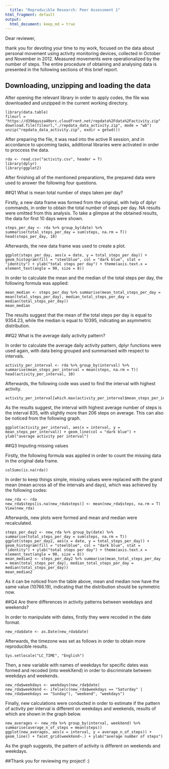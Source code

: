 ```yaml
---
  title: "Reproducible Research: Peer Assessment 1"
html_fragment: default
output: 
  html_document: keep_md = true
---
```

  
  
  
  Dear reviewer,

thank you for devoting your time to my work, focused on the data about personal movement using activity monitoring devices, collected in October and November in 2012. Measured movements were operationalized by the number of steps. The entire procedure of obtaining and analysing data is presented in the following sections of this brief report.



## Downloading, unzipping and loading the data



After opening the relevant library in order to apply codes, the file was downloaded and unzipped in the current working directory.

```{r, echo = T}
library(data.table)
fileurl = "https://d396qusza40orc.cloudfront.net/repdata%2Fdata%2Factivity.zip"
download.file(fileurl,"./repdata_data_activity.zip", mode = "wb")
unzip("repdata_data_activity.zip", exdir = getwd())
```

After preparing the file, it was read into the active R session, and in accordance to upcoming tasks, additional libraries were activated in order to proccess the data.

```{r, echo = T, message=FALSE, warning=FALSE}
rda <- read.csv("activity.csv", header = T)
library(dplyr)
library(ggplot2)
```

After finishing all of the mentioned preparations, the prepared data were used to answer the following four questions.

##Q1  What is mean total number of steps taken per day?

Firstly, a new data frame was formed from the original, with help of dplyr commands, in order to obtain the total number of steps per day. NA results were omitted from this analysis. To take a glimpse at the obtained results, the data for first 10 days were shown.

```{r, spd, echo = TRUE}
steps_per_day <- rda %>% group_by(date) %>% summarise(total_steps_per_day = sum(steps, na.rm = T))
head(steps_per_day, 10)
```

Afterwards, the new data frame was used to create a plot.

```{r, gspd, echo = TRUE}
ggplot(steps_per_day, aes(x = date, y = total_steps_per_day)) + geom_histogram(fill = "steelblue", col = "dark blue", stat = "identity") + ylab("total steps per day") + theme(axis.text.x = element_text(angle = 90, size = 8))
```

In order to calculate the mean and the median of the total steps per day, the following formula was applied:
  
  ```{r, m_mspd, echo = TRUE}
mean_median <- steps_per_day %>% summarise(mean_total_steps_per_day = mean(total_steps_per_day), median_total_steps_per_day = median(total_steps_per_day))
mean_median
```

The results suggest that the mean of the total steps per day is equal to 9354.23, while the median is equal to 10395, indicating an asymmetric distribution.



##Q2 What is the average daily activity pattern?

In order to calculate the average daily activity pattern, dplyr functions were used again, with data being grouped and summarised with respect to intervals.

```{r, int, echo = TRUE}
activity_per_interval <- rda %>% group_by(interval) %>% summarise(mean_steps_per_interval = mean(steps, na.rm = T))
head(activity_per_interval, 10)
```

Afterwards, the following code was used to find the interval with highest activity.

```{r, int_find, echo = TRUE}
activity_per_interval[which.max(activity_per_interval$mean_steps_per_interval),]
``` 

As the results suggest, the interval with highest average number of steps is the interval 835, with slightly more than 206 steps on average. This can also be noticed from the following graph.

```{r, int_graph, echo = TRUE}
ggplot(activity_per_interval, aes(x = interval, y = mean_steps_per_interval)) + geom_line(col = "dark blue") + ylab("average activity per interval")
``` 



##Q3 Imputing missing values



Firstly, the following formula was applied in order to count the missing data in the original data frame.

```{r, miss1, echo = TRUE}
colSums(is.na(rda))
``` 

In order to keep things simple, missing values were replaced with the grand mean (mean across all of the intervals and days), which was achieved by the following codes:
  
  ```{r, missrep, echo = TRUE}
new_rda <- rda
new_rda$steps[is.na(new_rda$steps)] <- mean(new_rda$steps, na.rm = T)
View(new_rda)
``` 

Afterwards, new plots were formed and mean and median were recalculated.

```{r, missnewp, echo = TRUE}
steps_per_day2 <- new_rda %>% group_by(date) %>% summarise(total_steps_per_day = sum(steps, na.rm = T))
ggplot(steps_per_day2, aes(x = date, y = total_steps_per_day)) + geom_histogram(fill = "steelblue", col = "dark blue", stat = "identity") + ylab("total steps per day") + theme(axis.text.x = element_text(angle = 90, size = 8))
mean_median2 <- steps_per_day2 %>% summarise(mean_total_steps_per_day = mean(total_steps_per_day), median_total_steps_per_day = median(total_steps_per_day))
mean_median2
```

As it can be noticed from the table above, mean and median now have the same value (10766.19), indicating that the distribution should be symmetric now.



##Q4 Are there differences in activity patterns between weekdays and weekends?

In order to manipulate with dates, firstly they were recoded in the date format.

```{r, diff1, echo = TRUE}
new_rda$date <- as.Date(new_rda$date)
``` 

Afterwards, the timezone was set as follows in order to obtain more reproducible results.

```{r, diff2, echo = TRUE}
Sys.setlocale("LC_TIME", "English")
``` 

Then, a new variable with names of weekdays for specific dates was formed and recoded (into weekXend) in order to discriminate between weekdays and weekends.

```{r, diff3, echo = TRUE}
new_rda$weekdays <- weekdays(new_rda$date)
new_rda$weekXend <- ifelse(c(new_rda$weekdays == "Saturday" | new_rda$weekdays == "Sunday"), "weekend", "weekdays")
``` 

Finally, new calculations were conducted in order to estimate if the pattern of activity per interval is different on weekdays and weekends, results of which are shown in the graph below.

```{r, diff4, echo = TRUE}
new_averages <- new_rda %>% group_by(interval, weekXend) %>% summarise(average_n_of_steps = mean(steps))
ggplot(new_averages, aes(x = interval, y = average_n_of_steps)) + geom_line() + facet_grid(weekXend~.) + ylab("average number of steps")
```

As the graph suggests, the pattern of activity is different on weekends and weekdays.



##Thank you for reviewing my project! :)